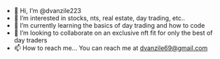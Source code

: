 - 👋 Hi, I’m @dvanzile223
- 👀 I’m interested in stocks, nts, real estate, day trading, etc..
- 🌱 I’m currently learning the basics of day trading and how to code
- 💞️ I’m looking to collaborate on an exclusive nft fit for only the best of day traders
- 📫 How to reach me... You can reach me at dvanzile69@gmail.com

<!---
dvanzile223s/dvanzile223s is a ✨ special ✨ repository because its `README.md` (this file) appears on your GitHub profile.
You can click the Preview link to take a look at your changes.
--->
